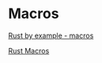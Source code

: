 # Macros

[Rust by example - macros]( https://doc.rust-lang.org/rust-by-example/macros.html )

[Rust Macros]( https://veykril.github.io/tlborm/ )
